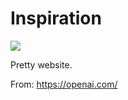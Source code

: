 # Inspiration

![](https://db-feed.s3.amazonaws.com/legacy/Screen_Shot_2017-04-26_at_4_48_50_PM-1493239783266.png)

Pretty website.

From: https://openai.com/